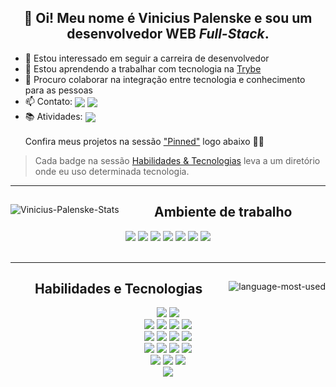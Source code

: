 <div align="center">
  <p>
  <h2>👋 Oi! Meu nome é Vinicius Palenske e sou um desenvolvedor WEB <em>Full-Stack</em>.</h2>
  <ul align="left">
    <li>👀 Estou interessado em seguir a carreira de desenvolvedor</li>
    <li>🌱 Estou aprendendo a trabalhar com tecnologia na <a href="https://www.betrybe.com/">Trybe</a></li>
    <li>💞️ Procuro colaborar na integração entre tecnologia e conhecimento para as pessoas</li>
    <li>📫 Contato:
      <span>
        <a href="https://www.linkedin.com/in/vini-palenske/" target="_blank">
          <img align="center"
            src="https://img.shields.io/badge/LinkedIn-0077B5?style=flat&logo=linkedin&logoColor=white" /></a>
        <a href="https://mail.google.com/mail/?view=cm&fs=1&to=viniciuspalenske@gmail.com" target="_blank">
          <img align="center"
            src="https://img.shields.io/badge/Gmail-D14836?style=flat&logo=gmail&logoColor=white" /></a>
      </span>
    </li>
    <li>📚 Atividades: <a href="https://github.com/palenske/Trybe" target="_blank"><img align="center"
          src="https://img.shields.io/badge/be-Trybe-2fc18c" /></a></li>
    <br>
    Confira meus projetos na sessão <a href="#user-74431720-pinned-items-reorder-form">"Pinned"</a> logo abaixo 📌⏬
  </ul>
  </p>
</div>

> Cada badge na sessão <a href="#skills">Habilidades & Tecnologias</a> leva a um diretório onde eu uso determinada tecnologia.

<hr>
<div align="center">
  <a href="#">
    <img align="left"
      src="https://github-readme-stats.vercel.app/api?username=palenske&theme=onedark&show_icons=true&hide=stars&custom_title=Minhas%20estatísticas%20no%20GitHub%20"
      alt="Vinicius-Palenske-Stats" /></a>
  <div align="right">
    <div align="center">
      <h2>Ambiente de trabalho</h2>
      <a href="#"><img href="#"
          src="https://img.shields.io/badge/Ubuntu-E95420?style=for-the-badge&logo=ubuntu&logoColor=white" /></a>
      <a href="#"><img
          src="https://img.shields.io/badge/oh_my_zsh-1A2C34?style=for-the-badge&logo=ohmyzsh&logoColor=white" /></a>
      <a href="#"><img
          src="https://img.shields.io/badge/Zoom-2D8CFF?style=for-the-badge&logo=zoom&logoColor=white" /></a>
      <a href="#"><img
          src="https://img.shields.io/badge/Visual_Studio_Code-0078D4?style=for-the-badge&logo=visual%20studio%20code&logoColor=white" /></a>
      <a href="#"><img
          src="https://img.shields.io/badge/Slack-4A154B?style=for-the-badge&logo=slack&logoColor=white" /></a>
      <a href="#"><img
          src="https://img.shields.io/badge/Google_chrome-black?style=for-the-badge&logo=Google-chrome&logoColor=white" /></a>
      <a href="#"><img
          src="https://img.shields.io/badge/Trello-0052CC?style=for-the-badge&logo=trello&logoColor=white" /></a>
    </div>
  </div>
</div>
<br>
<hr id="skills" >
<div align="center">
  <a href="#">
    <img align="right"
      src="https://github-readme-stats.vercel.app/api/top-langs/?username=palenske&theme=onedark&custom_title=Linguagens%20mais%20usadas&show_icons=true&locale=en"
      alt="language-most-used" /></a>
  <div align="left">
    <div align="center">
      <h2>Habilidades e Tecnologias</h2>
      <div>
        <a href="https://pt.wikipedia.org/wiki/Bash"><img
            src="https://img.shields.io/badge/Bash-4D4D4D?style=for-the-badge&logo=gnu-bash&logoColor=white"></a>
        <a href="#"><img
            src="https://img.shields.io/badge/Git-F34F29?style=for-the-badge&logo=git&logoColor=white"></a>
      </div>
      <div>
        <a href="https://github.com/palenske/Trybe/blob/main/trybe-projects/2-front-end/pixels-art/index.html"><img
            src="https://img.shields.io/badge/HTML5-E34F26?style=for-the-badge&logo=html5&logoColor=white" /></a>
        <a href="https://github.com/palenske/Trybe/blob/main/trybe-projects/2-front-end/starwars-planets-search/src/App.css"><img
            src="https://img.shields.io/badge/CSS3-1572B6?style=for-the-badge&logo=css3&logoColor=white" /></a>
        <a href="https://github.com/palenske/Trybe/tree/main/trybe-projects/1-fundaments/zoo-functions/test"><img
            src="https://img.shields.io/badge/JavaScript-323330?style=for-the-badge&logo=javascript&logoColor=F7DF1E" /></a>
        <a href="https://github.com/palenske/Trybe/blob/main/trybe-projects/2-front-end/starwars-planets-search/src"><img
            src="https://img.shields.io/badge/React-61DAFB?style=for-the-badge&logo=react&logoColor=white" /></a>
        <div />
        <div>
          <a href="https://github.com/palenske/Trybe/blob/main/trybe-projects/2-front-end/trybewallet/src"><img
              src="https://img.shields.io/badge/Redux-593D88?style=for-the-badge&logo=redux&logoColor=white" /></a>
          <a href="https://github.com/palenske/Recipes-App/blob/main-group-17/src"><img
              src="https://img.shields.io/badge/React_Router-CA4245?style=for-the-badge&logo=react-router&logoColor=white" /></a>
          <a href="https://jestjs.io/pt-BR/"><img
              src="https://img.shields.io/badge/Jest-C21325?style=for-the-badge&logo=jest&logoColor=white" /></a>
          <a href="https://github.com/palenske/Trybe/tree/main/trybe-projects/2-front-end/react-testing-library/src/tests"><img
              src="https://img.shields.io/badge/RTL-1A2C34?style=for-the-badge&amp;logo=testing-library&amp;logoColor=E33332"></a>
        </div>
        <div>
          <a href="https://github.com/palenske/Trybe/tree/main/trybe-projects/3-back-end/mysql-one-for-all"><img
              src="https://img.shields.io/badge/MySQL-4479A1?style=for-the-badge&logo=mysql&logoColor=white" /></a>
          <a href="https://github.com/palenske/Trybe/tree/main/trybe-projects/3-back-end/mongodb-aggregations/challenges"><img
              src="https://img.shields.io/badge/MongoDB-4EA94B?style=for-the-badge&logo=mongodb&logoColor=white" /></a>
          <a href="https://github.com/palenske/Cookmaster/tree/main/src/integration-tests"><img
              src="https://img.shields.io/badge/Mocha-8D6748?style=for-the-badge&logo=mocha&logoColor=white" /></a>
          <a href="#"><img
              src="https://img.shields.io/badge/Sequelize-white?style=for-the-badge&logo=sequelize&logoColor=52B0E7" /></a>
        </div>
        <div>
          <a href="#"><img
              src="https://img.shields.io/badge/Node.js-339933?style=for-the-badge&logo=nodedotjs&logoColor=white" /></a>
          <a href="#"><img
              src="https://img.shields.io/badge/Express.js-000000?style=for-the-badge&logo=express&logoColor=white" /></a>
          <a href="#"><img
              src="https://img.shields.io/badge/Heroku-430098?style=for-the-badge&logo=heroku&logoColor=white" /></a>
        </div>
        <div>
          <a href="#"><img
              src="https://img.shields.io/badge/Python-3776AB?style=for-the-badge&logo=python&logoColor=yellow" /></a>
        </div>
      </div>
    </div>
  </div>
